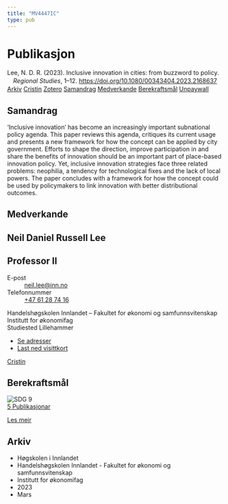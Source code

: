 ```yaml
---
title: "MV4447IC"
type: pub
---
```

<h1>Publikasjon</h1>
<article id="csl-bib-container-MV4447IC" class="csl-bib-container">
  <div class="csl-bib-body" style="line-height: 1.35; padding-left: 1em; text-indent:-1em;">
  <div class="csl-entry">Lee, N. D. R. (2023). Inclusive innovation in cities: from buzzword to policy. <i>Regional Studies</i>, 1&#x2013;12. <a href="https://doi.org/10.1080/00343404.2023.2168637">https://doi.org/10.1080/00343404.2023.2168637</a></div>
</div>
  <div class="csl-bib-buttons">
    <a href="#taxonomy-article-MV4447IC" class="csl-bib-button">Arkiv</a>
    <a href="https://app.cristin.no/results/show.jsf?id=2136113" alt="Cristin URL" class="csl-bib-button">Cristin</a>
    <a href="http://zotero.org/groups/5402882/items/MV4447IC" alt="Zotero URL" class="csl-bib-button">Zotero</a>
    <a href="#abstract-article-MV4447IC" class="csl-bib-button">Samandrag</a>
    <a href="#contributors-article-MV4447IC" class="csl-bib-button">Medverkande</a>
    <a href="#sdg-article-MV4447IC" class="csl-bib-button">Berekraftsmål</a>
    <a href="https://doi.org/10.1080/00343404.2023.2168637" class="csl-bib-button">Unpaywall</a>
  </div>
  <div id="csl-bib-meta-container-MV4447IC"></div>
</article>
<div id="csl-bib-meta-MV4447IC" class="csl-bib-meta">
  <article id="abstract-article-MV4447IC" class="abstract-article">
    <h1>Samandrag</h1>
    ‘Inclusive innovation’ has become an increasingly important subnational policy agenda. This paper reviews this agenda, critiques its current usage and presents a new framework for how the concept can be applied by city government. Efforts to shape the direction, improve participation in and share the benefits of innovation should be an important part of place-based innovation policy. Yet, inclusive innovation strategies face three related problems: neophilia, a tendency for technological fixes and the lack of local powers. The paper concludes with a framework for how the concept could be used by policymakers to link innovation with better distributional outcomes.
  </article>
  <article id="contributors-article-MV4447IC" class="contributors-article">
    <h1>Medverkande</h1>
    <div class="personas"> <div class="vrtx-hinn-person-card"> <div class="photo"> <i class="lar la-user-circle missing-person"></i> </div> <div class="info"> <hgroup><h1>Neil Daniel Russell Lee</h1> <h2>Professor II</h2> </hgroup><dl> <dt>E-post</dt> <dd> <a href="mailto:neil.lee@inn.no">neil.lee@inn.no</a> </dd> <dt>Telefonnummer</dt> <dd><a href="tel:+4761287416"> +47 61 28 74 16 </a></dd> </dl> <p> Handelshøgskolen Innlandet – Fakultet for økonomi og samfunnsvitenskap<br> Institutt for økonomifag<br> Studiested Lillehammer </p> <ul class="vrtx-hinn-links"> <li><a href="https://www.inn.no/finn-en-ansatt/neil-lee.html#vrtx-hinn-addresses">Se adresser</a></li> <li><a href="https://www.inn.no/finn-en-ansatt/neil-lee.html?vrtx=vcf">Last ned visittkort</a></li> </ul> </div> </div> <a href="https://app.cristin.no/persons/show.jsf?id=1579016" alt="Cristin URL" class="personas-cristin">Cristin</a> </div>
  </article>
  <article id="sdg-article-MV4447IC" class="sdg-article">
    <h1>Berekraftsmål</h1>
    <div class="sdg-container"><div id="sdg9" class="sdg"> <img src="{{< params subfolder >}}images/sdg/sdg09_no.png" class="image" alt="SDG 9"> <div class="sdg-overlay"> <a href="{{< params subfolder >}}no/archive/?sdg=9#archive" class="sdg-publication-count"><span>5</span> Publikasjonar</a> <p><a href="NA" class="sdg-read-more">Les meir</a></p> </div> </div></div>
  </article>
  <article id="taxonomy-article-MV4447IC" class="taxonomy-article">
    <h1>Arkiv</h1>
    <ul>
      <li>Høgskolen i Innlandet</li>
      <li>Handelshøgskolen Innlandet - Fakultet for økonomi og samfunnsvitenskap</li>
      <li>Institutt for økonomifag</li>
      <li>2023</li>
      <li>Mars</li>
    </ul>
  </article>
</div>
